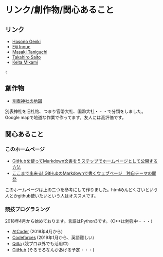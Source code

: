 # **リンク/創作物/関心あること**
## **リンク**
- [Hosono Genki](https://genki-hosono.github.io/math/)
- [Eiji Inoue](https://www.ms.u-tokyo.ac.jp/~eijinoe/homepage/Eiji.html)
- [Masaki Taniguchi](https://www.ms.u-tokyo.ac.jp/~masakit/Homepage.html)
- [Takahiro Saito](http://www.math.tsukuba.ac.jp/~takahiro/)
- [Keita Mikami](http://www.ms.u-tokyo.ac.jp/~kmikami/)

$\tau$

## **創作物**
-  [別表神社の地図](https://drive.google.com/open?id=1JxWpfm2hv-z9RfYKFUQWAVUPeHI&usp=sharing)

別表神社を旧社格、つまり官幣大社、国幣大社・・・で分類をしました。Google mapで地道な作業で作ってます。友人には高評価です。

## **関心あること**
### このホームページ
- [GitHubを使ってMarkdown文書を５ステップでホームページとして公開する方法](https://qiita.com/MahoTakara/items/3800e9dc83b530d0a050)
- [ここまで出来る! GitHubのMarkdownで書くウェブページ　独自テーマの開発](https://qiita.com/MahoTakara/items/e3d88a0d5d128bb07b27)

このホームページは上の二つを参考にして作りました。htmlめんどくさいという人とかgithub使いたいという人はオススメです。

### 競技プログラミング
2018年4月から始めております。言語はPython3です。（C++は勉強中・・・）
- [AtCoder](https://atcoder.jp/users/okumura) (2018年4月から)
- [Codeforces](https://codeforces.com/profile/okumura) (2019年1月から、英語難しい)
- [Qitta](https://qiita.com/Kentaro_okumura) (競プロ以外でも活用中)
- [GitHub](https://github.com/masataka123) (そろそろなんかあげる予定・・・)


